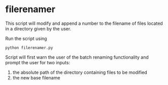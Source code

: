 
# filerenamer

This script will modify and append a number to the filename of files located in a directory given by the user. 

Run the script using 


    python filerenamer.py


Script will first warn the user of the batch renaming functionality and prompt the user for two inputs:

  1) the absolute path of the directory containing files to be modified
  2) the new base filename
  
